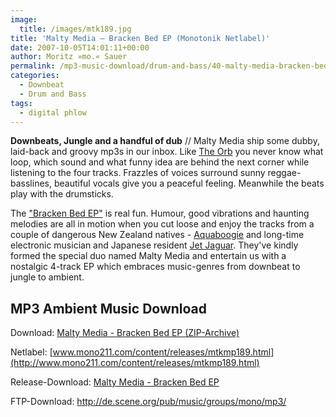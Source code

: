 ```yaml
---
image:
  title: /images/mtk189.jpg
title: 'Malty Media – Bracken Bed EP (Monotonik Netlabel)'
date: 2007-10-05T14:01:11+00:00
author: Moritz »mo.« Sauer
permalink: /mp3-music-download/drum-and-bass/40-malty-media-bracken-bed-ep-monotonik-netlabel
categories:
  - Downbeat
  - Drum and Bass
tags:
  - digital phlow
---
```

**Downbeats, Jungle and a handful of dub** // Malty Media ship some dubby, laid-back and groovy mp3s in our inbox. Like [The Orb](http://www.theorb.com/) you never know what loop, which sound and what funny idea are behind the next corner while listening to the four tracks. Frazzles of voices surround sunny reggae-basslines, beautiful vocals give you a peaceful feeling. Meanwhile the beats play with the drumsticks.<!--more-->

<!--adsense-->

The ["Bracken Bed EP"](http://www.mono211.com/content/releases/mtkmp189.html) is real fun. Humour, good vibrations and haunting melodies are all in motion when you cut loose and enjoy the tracks from a couple of dangerous New Zealand natives - [Aquaboogie](http://mono211.com/content/releases/mtkmp33.html) and long-time electronic musician and Japanese resident [Jet Jaguar](http://www.virb.com/jetjaguar/). They've kindly formed the special duo named Malty Media and entertain us with a nostalgic 4-track EP which embraces music-genres from downbeat to jungle to ambient.

## MP3 Ambient Music Download

Download: [Malty Media - Bracken Bed EP (ZIP-Archive)](http://www.archive.org/compress/mtk189)
  
Netlabel: [www.mono211.com/content/releases/mtkmp189.html](http://www.mono211.com/content/releases/mtkmp189.html)
  
Release-Download: [Malty Media - Bracken Bed EP](http://www.archive.org/details/mtk189)
  
FTP-Download: <http://de.scene.org/pub/music/groups/mono/mp3/>